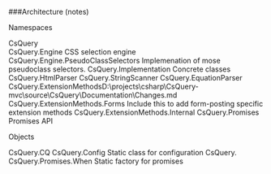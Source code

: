 ﻿###Architecture (notes)

Namespaces

CsQuery									
CsQuery.Engine							CSS selection engine
CsQuery.Engine.PseudoClassSelectors		Implemenation of mose pseudoclass selectors.
CsQuery.Implementation					Concrete classes
CsQuery.HtmlParser
CsQuery.StringScanner
CsQuery.EquationParser
CsQuery.ExtensionMethodsD:\projects\csharp\CsQuery-mvc\source\CsQuery\Documentation\Changes.md
CsQuery.ExtensionMethods.Forms			Include this to add form-posting specific extension methods
CsQuery.ExtensionMethods.Internal
CsQuery.Promises						Promises API

Objects

CsQuery.CQ
CsQuery.Config							Static class for configuration
CsQuery.
CsQuery.Promises.When					Static factory for promises